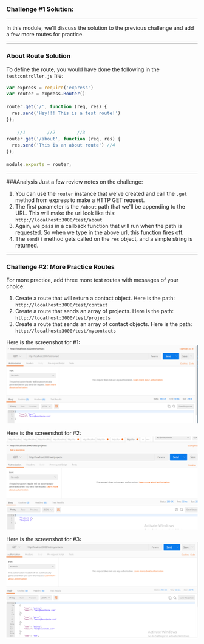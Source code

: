 ### Challenge #1 Solution:
---
In this module, we'll discuss the solution to the previous challenge and add a few more routes for practice.

<hr />

### About Route Solution
To define the route, you would have done the following in the `testcontroller.js` file:

```js
var express = require('express')
var router = express.Router()

router.get('/', function (req, res) {
  res.send('Hey!!! This is a test route!')
});

    //1        //2        //3
router.get('/about', function (req, res) {
  res.send('This is an about route') //4
});

module.exports = router;
```

<hr />

###Analysis
Just a few review notes on the challenge:
1. You can use the `router` instance that we've created and call the `.get` method from express to make a HTTP GET request.
2. The first parameter is the `/about` path that we'll be appending to the URL. This will make the url look like this:
`http://localhost:3000/test/about`
3. Again, we pass in a callback function that will run when the path is requested. So when we type in the above url, this function fires off.
4. The `send()` method gets called on the `res` object, and a simple string is returned. 

<hr />

### Challenge #2: More Practice Routes
For more practice, add three more test routes with messages of your choice: 
1. Create a route that will return a contact object.
Here is the path: `http://localhost:3000/test/contact`
2. Create a route that sends an array of projects.
Here is the path: `http://localhost:3000/test/projects`
3. Create a route that sends an array of contact objects.
Here is the path: `http://localhost:3000/test/mycontacts`


Here is the screenshot for #1:
![screenshot](assets/03-contact.PNG)

Here is the screenshot for #2:
![screenshot](assets/04-projects.PNG)

Here is the screenshot for #3: 
![screenshot](assets/05-mycontacts.PNG)

